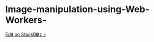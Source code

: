 # Image-manipulation-using-Web-Workers-

[Edit on StackBlitz ⚡️](https://stackblitz.com/edit/js-uuggob)